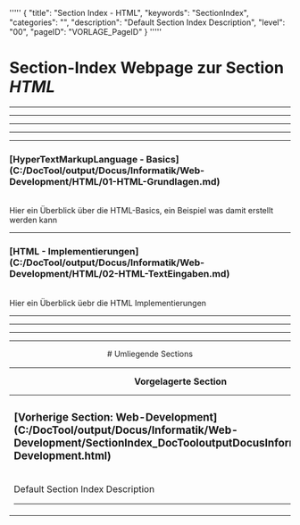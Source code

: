 '''''
{
"title": "Section Index - HTML",
"keywords": "SectionIndex",
"categories": "",
"description": "Default Section Index Description",
"level": "00",
"pageID": "VORLAGE_PageID"
}
'''''


<h1>Section-Index Webpage zur Section <i>HTML</i></h1>

<hr><hr><hr><hr><hr>


<h3>[HyperTextMarkupLanguage - Basics](C:/DocTool/output/Docus/Informatik/Web-Development/HTML/01-HTML-Grundlagen.md)</h3><br>Hier ein Überblick über die HTML-Basics, ein Beispiel was damit erstellt werden kann<hr>


<h3>[HTML - Implementierungen](C:/DocTool/output/Docus/Informatik/Web-Development/HTML/02-HTML-TextEingaben.md)</h3><br>Hier ein Überblick üebr die HTML Implementierungen<hr><center><hr><hr><hr> # Umliegende Sections
 </h2><br><table><thead> <tr> <th><center>Vorgelagerte Section</center></th> <th><center>Nachgelagerte Section</center></th></tr></thead><tbody><tr><td><h3>[Vorherige Section: Web-Development](C:/DocTool/output/Docus/Informatik/Web-Development/SectionIndex_DocTooloutputDocusInformatikWeb-Development.html)</h3><br>Default Section Index Description<hr></td><td>Es gibt keine Subfolder</td></tr></tbody></table>